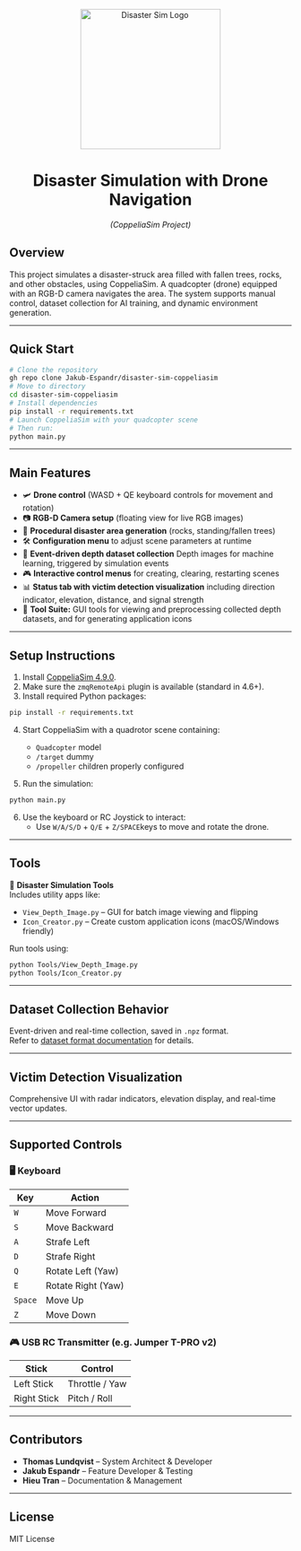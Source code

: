 <p align="center">
  <a href="https://i.imghippo.com/files/snk6965sI.png">
    <img src="https://i.imghippo.com/files/snk6965sI.png" alt="Disaster Sim Logo" width="250"/>
  </a>
</p>

<h1 align="center">Disaster Simulation with Drone Navigation</h1>
<p align="center"><em>(CoppeliaSim Project)</em></p>

## Overview

This project simulates a disaster-struck area filled with fallen trees, rocks, and other obstacles, using CoppeliaSim. 
A quadcopter (drone) equipped with an RGB-D camera navigates the area. 
The system supports manual control, dataset collection for AI training, and dynamic environment generation.

---

## Quick Start

```bash
# Clone the repository
gh repo clone Jakub-Espandr/disaster-sim-coppeliasim
# Move to directory
cd disaster-sim-coppeliasim
# Install dependencies
pip install -r requirements.txt
# Launch CoppeliaSim with your quadcopter scene
# Then run:
python main.py
```

---

## Main Features

- 🛩️ **Drone control** (WASD + QE keyboard controls for movement and rotation)
- 📷 **RGB-D Camera setup** (floating view for live RGB images)
- 🌳 **Procedural disaster area generation** (rocks, standing/fallen trees)
- 🛠️ **Configuration menu** to adjust scene parameters at runtime
- 🧠 **Event-driven depth dataset collection** Depth images for machine learning, triggered by simulation events
- 🎮 **Interactive control menus** for creating, clearing, restarting scenes
- 📊 **Status tab with victim detection visualization** including direction indicator, elevation, distance, and signal strength
- 🧪 **Tool Suite:** GUI tools for viewing and preprocessing collected depth datasets, and for generating application icons

---

## Setup Instructions

1. Install [CoppeliaSim 4.9.0](https://www.coppeliarobotics.com/downloads.html).
2. Make sure the `zmqRemoteApi` plugin is available (standard in 4.6+).
3. Install required Python packages:

```bash
pip install -r requirements.txt
```

4. Start CoppeliaSim with a quadrotor scene containing:
   - `Quadcopter` model
   - `/target` dummy
   - `/propeller` children properly configured

5. Run the simulation:

```bash
python main.py
```

6. Use the keyboard or RC Joystick to interact:
   - Use `W/A/S/D` + `Q/E` + `Z/SPACE`keys to move and rotate the drone.

---

## Tools

🧰 **Disaster Simulation Tools**  
Includes utility apps like:

- `View_Depth_Image.py` – GUI for batch image viewing and flipping
- `Icon_Creator.py` – Create custom application icons (macOS/Windows friendly)

Run tools using:

```bash
python Tools/View_Depth_Image.py
python Tools/Icon_Creator.py
```

---

## Dataset Collection Behavior

Event-driven and real-time collection, saved in `.npz` format.  
Refer to [dataset format documentation](docs/dataset_format.md) for details.

---

## Victim Detection Visualization

Comprehensive UI with radar indicators, elevation display, and real-time vector updates.

---

## Supported Controls

### 🖥️ Keyboard

| Key     | Action             |
|---------|--------------------|
| `W`     | Move Forward       |
| `S`     | Move Backward      |
| `A`     | Strafe Left        |
| `D`     | Strafe Right       |
| `Q`     | Rotate Left (Yaw)  |
| `E`     | Rotate Right (Yaw) |
| `Space` | Move Up            |
| `Z`     | Move Down          |

### 🎮 USB RC Transmitter (e.g. Jumper T-PRO v2)

| Stick        | Control        |
|--------------|----------------|
| Left Stick   | Throttle / Yaw |
| Right Stick  | Pitch / Roll   |

---

## Contributors

- **Thomas Lundqvist** – System Architect & Developer  
- **Jakub Espandr** – Feature Developer & Testing  
- **Hieu Tran** – Documentation & Management

---

## License

MIT License